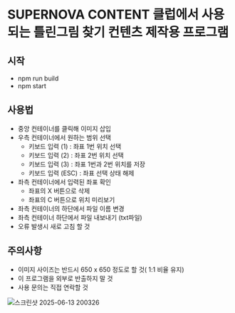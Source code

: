 # SUPERNOVA CONTENT 클럽에서 사용되는 틀린그림 찾기 컨텐츠 제작용 프로그램

## 시작
 + npm run build
 + npm start

## 사용법
 + 중앙 컨테이너를 클릭해 이미지 삽입
 + 우측 컨테이너에서 원하는 범위 선택
   + 키보드 입력 (1) : 좌표 1번 위치 선택
   + 키보드 입력 (2) : 좌표 2번 위치 선택
   + 키보드 입력 (3) : 좌표 1번과 2번 위치를 저장
   + 키보드 입력 (ESC) : 좌표 선택 상태 해제
 + 좌측 컨테이너에서 입력된 좌표 확인
   + 좌표의 X  버튼으로 삭제
   + 좌표의 C  버튼으로 위치 미리보기
 + 좌측 컨테이너의 하단에서 파일 이름 변경
 + 좌측 컨테이너 하단에서 파일 내보내기 (txt파일)
 + 오류 발생시 새로 고침 할 것

## 주의사항
 + 이미지 사이즈는 반드시 650 x 650 정도로 할 것( 1:1 비율 유지)
 + 이 프로그램을 외부로 반출하지 말 것
 + 사용 문의는 직접 연락할 것




![스크린샷 2025-06-13 200326](https://github.com/user-attachments/assets/6981ed17-0587-45ed-90e8-48e8d2177c2b)
